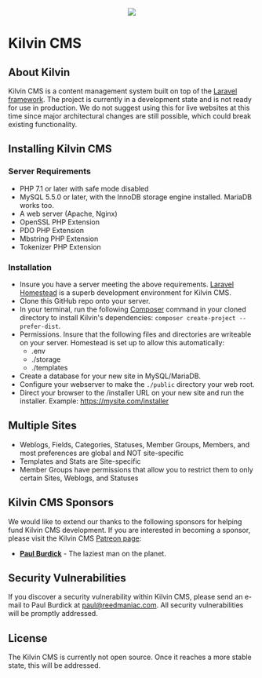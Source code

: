 
<p align="center"><img src="https://arliden.com/images/kilvin-icon-small.png"></p>

# Kilvin CMS

## About Kilvin

Kilvin CMS is a content management system built on top of the [Laravel framework](https://laravel.com). The project is currently in a development state and is not ready for use in production. We do not suggest using this for live websites at this time since major architectural changes are still possible, which could break existing functionality.

## Installing Kilvin CMS

### Server Requirements
 - PHP 7.1 or later with safe mode disabled
 - MySQL 5.5.0 or later, with the InnoDB storage engine installed. MariaDB works too.
 - A web server (Apache, Nginx)
 - OpenSSL PHP Extension
 - PDO PHP Extension
 - Mbstring PHP Extension
 - Tokenizer PHP Extension

### Installation

 - Insure you have a server meeting the above requirements. [Laravel Homestead](https://laravel.com/docs/5.7/homestead) is a superb development environment for Kilvin CMS.
 - Clone this GitHub repo onto your server.
 - In your terminal, run the following [Composer](https://getcomposer.org) command in your cloned directory to install Kilvin's dependencies: `composer create-project --prefer-dist`.
 - Permissions. Insure that the following files and directories are writeable on your server. Homestead is set up to allow this automatically:
   - .env
   - ./storage
   - ./templates
 - Create a database for your new site in MySQL/MariaDB.
 - Configure your webserver to make the `./public` directory your web root.
 - Direct your browser to the /installer URL on your new site and run the installer. Example: https://mysite.com/installer


## Multiple Sites

 - Weblogs, Fields, Categories, Statuses, Member Groups, Members, and most preferences are global and NOT site-specific
 - Templates and Stats are Site-specific
 - Member Groups have permissions that allow you to restrict them to only certain Sites, Weblogs, and Statuses


## Kilvin CMS Sponsors

We would like to extend our thanks to the following sponsors for helping fund Kilvin CMS development. If you are interested in becoming a sponsor, please visit the Kilvin CMS [Patreon page](http://patreon.com/reedmaniac):

- **[Paul Burdick](https://paulburdick.me)** - The laziest man on the planet.



## Security Vulnerabilities

If you discover a security vulnerability within Kilvin CMS, please send an e-mail to Paul Burdick at paul@reedmaniac.com. All security vulnerabilities will be promptly addressed.

## License

The Kilvin CMS is currently not open source. Once it reaches a more stable state, this will be addressed.

